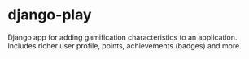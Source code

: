 django-play
===========

Django app for adding gamification characteristics to an application. Includes richer user profile, points, achievements (badges) and more.

